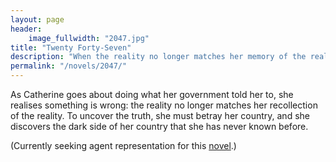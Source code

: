 ```yaml
---
layout: page
header:
    image_fullwidth: "2047.jpg"
title: "Twenty Forty-Seven"
description: "When the reality no longer matches her memory of the reality, she puts her own life at risk to uncover the big secret..."
permalink: "/novels/2047/"
---
```

As Catherine goes about doing what her government told her to, she realises something is wrong: the reality no longer matches her recollection of the reality. To uncover the truth, she must betray her country, and she discovers the dark side of her country that she has never known before.

(Currently seeking agent representation for this [novel][1].)

[1]:/novels
